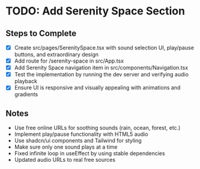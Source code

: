 # TODO: Add Serenity Space Section

## Steps to Complete

- [x] Create src/pages/SerenitySpace.tsx with sound selection UI, play/pause buttons, and extraordinary design
- [x] Add route for /serenity-space in src/App.tsx
- [x] Add Serenity Space navigation item in src/components/Navigation.tsx
- [x] Test the implementation by running the dev server and verifying audio playback
- [x] Ensure UI is responsive and visually appealing with animations and gradients

## Notes
- Use free online URLs for soothing sounds (rain, ocean, forest, etc.)
- Implement play/pause functionality with HTML5 audio
- Use shadcn/ui components and Tailwind for styling
- Make sure only one sound plays at a time
- Fixed infinite loop in useEffect by using stable dependencies
- Updated audio URLs to real free sources
